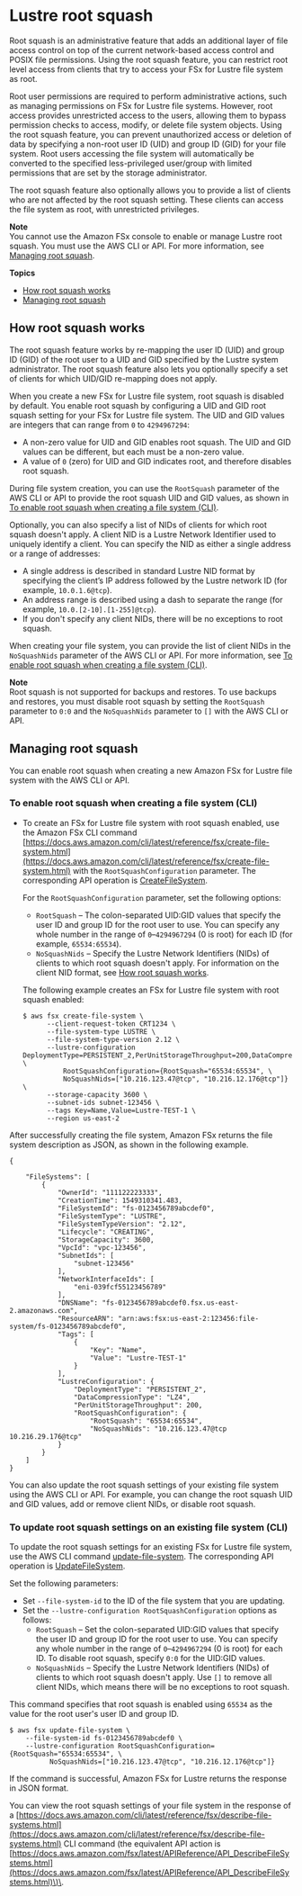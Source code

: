 # Lustre root squash<a name="root-squash"></a>

Root squash is an administrative feature that adds an additional layer of file access control on top of the current network\-based access control and POSIX file permissions\. Using the root squash feature, you can restrict root level access from clients that try to access your FSx for Lustre file system as root\.

Root user permissions are required to perform administrative actions, such as managing permissions on FSx for Lustre file systems\. However, root access provides unrestricted access to the users, allowing them to bypass permission checks to access, modify, or delete file system objects\. Using the root squash feature, you can prevent unauthorized access or deletion of data by specifying a non\-root user ID \(UID\) and group ID \(GID\) for your file system\. Root users accessing the file system will automatically be converted to the specified less\-privileged user/group with limited permissions that are set by the storage administrator\.

The root squash feature also optionally allows you to provide a list of clients who are not affected by the root squash setting\. These clients can access the file system as root, with unrestricted privileges\.

**Note**  
You cannot use the Amazon FSx console to enable or manage Lustre root squash\. You must use the AWS CLI or API\. For more information, see [Managing root squash](#manage-root-squash)\.

**Topics**
+ [How root squash works](#root-squash-overview)
+ [Managing root squash](#manage-root-squash)

## How root squash works<a name="root-squash-overview"></a>

The root squash feature works by re\-mapping the user ID \(UID\) and group ID \(GID\) of the root user to a UID and GID specified by the Lustre system administrator\. The root squash feature also lets you optionally specify a set of clients for which UID/GID re\-mapping does not apply\.

When you create a new FSx for Lustre file system, root squash is disabled by default\. You enable root squash by configuring a UID and GID root squash setting for your FSx for Lustre file system\. The UID and GID values are integers that can range from `0` to `4294967294`:
+ A non\-zero value for UID and GID enables root squash\. The UID and GID values can be different, but each must be a non\-zero value\.
+ A value of `0` \(zero\) for UID and GID indicates root, and therefore disables root squash\.

During file system creation, you can use the `RootSquash` parameter of the AWS CLI or API to provide the root squash UID and GID values, as shown in [To enable root squash when creating a file system \(CLI\)](#create-root-squash-cli)\.

Optionally, you can also specify a list of NIDs of clients for which root squash doesn't apply\. A client NID is a Lustre Network Identifier used to uniquely identify a client\. You can specify the NID as either a single address or a range of addresses:
+ A single address is described in standard Lustre NID format by specifying the client’s IP address followed by the Lustre network ID \(for example, `10.0.1.6@tcp`\)\.
+ An address range is described using a dash to separate the range \(for example, `10.0.[2-10].[1-255]@tcp`\)\.
+ If you don't specify any client NIDs, there will be no exceptions to root squash\.

When creating your file system, you can provide the list of client NIDs in the `NoSquashNids` parameter of the AWS CLI or API\. For more information, see [To enable root squash when creating a file system \(CLI\)](#create-root-squash-cli)\.

**Note**  
Root squash is not supported for backups and restores\. To use backups and restores, you must disable root squash by setting the `RootSquash` parameter to `0:0` and the `NoSquashNids` parameter to `[]` with the AWS CLI or API\.

## Managing root squash<a name="manage-root-squash"></a>

You can enable root squash when creating a new Amazon FSx for Lustre file system with the AWS CLI or API\. 

### To enable root squash when creating a file system \(CLI\)<a name="create-root-squash-cli"></a>
+ To create an FSx for Lustre file system with root squash enabled, use the Amazon FSx CLI command [https://docs.aws.amazon.com/cli/latest/reference/fsx/create-file-system.html](https://docs.aws.amazon.com/cli/latest/reference/fsx/create-file-system.html) with the `RootSquashConfiguration` parameter\. The corresponding API operation is [CreateFileSystem](https://docs.aws.amazon.com/fsx/latest/APIReference/API_CreateFileSystem.html)\.

  For the `RootSquashConfiguration` parameter, set the following options:
  + `RootSquash` – The colon\-separated UID:GID values that specify the user ID and group ID for the root user to use\. You can specify any whole number in the range of `0`–`4294967294` \(0 is root\) for each ID \(for example, `65534:65534`\)\.
  + `NoSquashNids` – Specify the Lustre Network Identifiers \(NIDs\) of clients to which root squash doesn't apply\. For information on the client NID format, see [How root squash works](#root-squash-overview)\.

  The following example creates an FSx for Lustre file system with root squash enabled:

  ```
  $ aws fsx create-file-system \
        --client-request-token CRT1234 \
        --file-system-type LUSTRE \
        --file-system-type-version 2.12 \
        --lustre-configuration DeploymentType=PERSISTENT_2,PerUnitStorageThroughput=200,DataCompressionType=LZ4 \
            RootSquashConfiguration={RootSquash="65534:65534", \
            NoSquashNids=["10.216.123.47@tcp", "10.216.12.176@tcp"]} \
        --storage-capacity 3600 \
        --subnet-ids subnet-123456 \
        --tags Key=Name,Value=Lustre-TEST-1 \
        --region us-east-2
  ```

After successfully creating the file system, Amazon FSx returns the file system description as JSON, as shown in the following example\.

```
{

    "FileSystems": [
        {
            "OwnerId": "111122223333",
            "CreationTime": 1549310341.483,
            "FileSystemId": "fs-0123456789abcdef0",
            "FileSystemType": "LUSTRE",
            "FileSystemTypeVersion": "2.12",
            "Lifecycle": "CREATING",
            "StorageCapacity": 3600,
            "VpcId": "vpc-123456",
            "SubnetIds": [
                "subnet-123456"
            ],
            "NetworkInterfaceIds": [
                "eni-039fcf55123456789"
            ],
            "DNSName": "fs-0123456789abcdef0.fsx.us-east-2.amazonaws.com",
            "ResourceARN": "arn:aws:fsx:us-east-2:123456:file-system/fs-0123456789abcdef0",
            "Tags": [
                {
                    "Key": "Name",
                    "Value": "Lustre-TEST-1"
                }
            ],
            "LustreConfiguration": {
                "DeploymentType": "PERSISTENT_2",
                "DataCompressionType": "LZ4",
                "PerUnitStorageThroughput": 200,
                "RootSquashConfiguration": {
                    "RootSquash": "65534:65534", 
                    "NoSquashNids": "10.216.123.47@tcp 10.216.29.176@tcp"
            }
        }
    ]
}
```

You can also update the root squash settings of your existing file system using the AWS CLI or API\. For example, you can change the root squash UID and GID values, add or remove client NIDs, or disable root squash\.

### To update root squash settings on an existing file system \(CLI\)<a name="update-root-squash-cli"></a>

To update the root squash settings for an existing FSx for Lustre file system, use the AWS CLI command [update\-file\-system](https://docs.aws.amazon.com/cli/latest/reference/fsx/update-file-system.html)\. The corresponding API operation is [UpdateFileSystem](https://docs.aws.amazon.com/fsx/latest/APIReference/API_UdateFileSystem.html)\.

Set the following parameters:
+ Set `--file-system-id` to the ID of the file system that you are updating\.
+ Set the `--lustre-configuration RootSquashConfiguration` options as follows:
  + `RootSquash` – Set the colon\-separated UID:GID values that specify the user ID and group ID for the root user to use\. You can specify any whole number in the range of `0`–`4294967294` \(0 is root\) for each ID\. To disable root squash, specify `0:0` for the UID:GID values\.
  + `NoSquashNids` – Specify the Lustre Network Identifiers \(NIDs\) of clients to which root squash doesn't apply\. Use `[]` to remove all client NIDs, which means there will be no exceptions to root squash\.

This command specifies that root squash is enabled using `65534` as the value for the root user's user ID and group ID\.

```
$ aws fsx update-file-system \
    --file-system-id fs-0123456789abcdef0 \
    --lustre-configuration RootSquashConfiguration={RootSquash="65534:65534", \
          NoSquashNids=["10.216.123.47@tcp", "10.216.12.176@tcp"]}
```

If the command is successful, Amazon FSx for Lustre returns the response in JSON format\.

You can view the root squash settings of your file system in  the response of a [https://docs.aws.amazon.com/cli/latest/reference/fsx/describe-file-systems.html](https://docs.aws.amazon.com/cli/latest/reference/fsx/describe-file-systems.html) CLI command \(the equivalent API action is [https://docs.aws.amazon.com/fsx/latest/APIReference/API_DescribeFileSystems.html](https://docs.aws.amazon.com/fsx/latest/APIReference/API_DescribeFileSystems.html)\)\. 